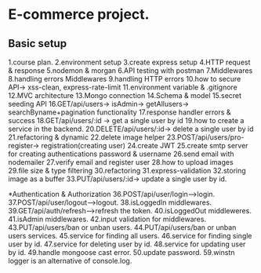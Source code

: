 # E-commerce project.

## Basic setup

1.course plan.
2.environment setup
3.create express setup
4.HTTP request & response
5.nodemon & morgan
6.API testing with postman
7.Middlewares
8.handling errors Middlewares
9.handling HTTP errors
10.how to secure API-> xss-clean, express-rate-limit
11.environment variable & .gitignore
12.MVC architecture
13.Mongo connection
14.Schema & model
15.secret seeding API
16.GET/api/users-> isAdmin-> getAllusers-> searchByname+pagination functionality
17.response handler errors & success
18.GET/api/users/:id -> get a single user by id
19.how to create a service in the backend.
20.DELETE/api/users/:id-> delete a single user by id
21.refactoring & dynamic
22.delete image helper
23.POST/api/users/pro-register-> registration(creating user)
24.create JWT
25.create smtp server for creating authentications password & username
26.send email with nodemailer
27.verify email and register user
28.how to upload images
29.file size & type filtering
30.refactoring
31.express-validation
32.storing image as a buffer
33.PUT/api/users/:id-> update a single user by id.

\*Authentication & Authorization
36.POST/api/user/login-->login.
37.POST/api/user/logout-->logout.
38.isLoggedIn middlewares.
39.GET/api/auth/refresh-->refresh the token.
40.isLoggedOut middleweres.
41.isAdmin middlewares.
42.input validation for middlewares.
43.PUT/api/users/ban or unban users.
44.PUT/api/users/ban or unban users services.
45.service for finding all users.
46.service for finding single user by id.
47.service for deleting user by id.
48.service for updating user by id.
49.handle mongoose cast error.
50.update password.
59.winstn logger is an alternative of console.log.
